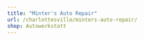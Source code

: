 ```yaml
---
title: "Minter's Auto Repair"
url: /charlottesville/minters-auto-repair/
shop: Autowerkstatt
---
```

